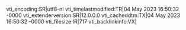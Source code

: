 vti_encoding:SR|utf8-nl
vti_timelastmodified:TR|04 May 2023 16:50:32 -0000
vti_extenderversion:SR|12.0.0.0
vti_cacheddtm:TX|04 May 2023 16:50:32 -0000
vti_filesize:IR|717
vti_backlinkinfo:VX|

